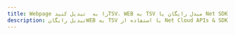 ---title: Webpage را به  تبدیل کنیدTSV، WEB به TSV مبدل رایگان یا Net SDKdescription: تبدیل رایگانWEB به TSV با استفاده از Net Cloud APIs & SDK همچنین اسناد PDF را در Cloud ایجاد، ویرایش و رندر کنید.---
